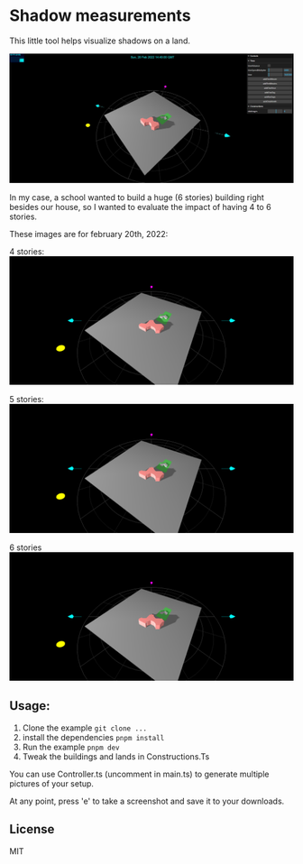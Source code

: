 # Shadow measurements

This little tool helps visualize shadows on a land.

![screenshot](./resources/images/screenshot.jpg)

In my case, a school wanted to build a huge (6 stories) building right besides our house, so I wanted to evaluate the impact of having 4 to 6 stories.

These images are for february 20th, 2022:

4 stories:
![4 stories](./resources/images/4_etages_20fev.png)

5 stories:
![5 stories](./resources/images/5_etages_20fev.png)

6 stories
![6 stories](./resources/images/6_etages_20fev.png)

## Usage:

1) Clone the example `git clone ...`
2) install the dependencies `pnpm install`
3) Run the example `pnpm dev`
4) Tweak the buildings and lands in Constructions.Ts

You can use Controller.ts (uncomment in main.ts) to generate multiple pictures of your setup.

At any point, press 'e' to take a screenshot and save it to your downloads.

## License

MIT
